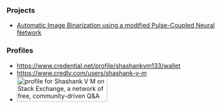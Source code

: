 ### Projects
- [Automatic Image Binarization using a modified Pulse-Coupled Neural Network](https://github.com/ShashankVM/pcnn-algorithm-demo)
### Profiles
- https://www.credential.net/profile/shashankvm133/wallet
- https://www.credly.com/users/shashank-v-m
- <a href="https://stackexchange.com/users/17017739/shashank-v-m"><img src="https://stackexchange.com/users/flair/17017739.png" width="208" height="58" alt="profile for Shashank V M on Stack Exchange, a network of free, community-driven Q&amp;A sites" title="profile for Shashank V M on Stack Exchange, a network of free, community-driven Q&amp;A sites" /></a>



